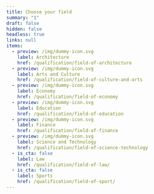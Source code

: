 ```yaml
---
title: Choose your field
summary: "1"
draft: false
hidden: false
headless: true
links: null
items:
  - preview: /img/dummy-icon.svg
    label: Architecture
    href: /qualification/field-of-architecture
  - preview: /img/dummy-icon.svg
    label: Arts and Culture
    href: /qualification/field-of-culture-and-arts
  - preview: /img/dummy-icon.svg
    label: Economy
    href: /qualification/field-of-economy
  - preview: /img/dummy-icon.svg
    label: Education
    href: /qualification/field-of-education
  - preview: /img/dummy-icon.svg
    label: Finance
    href: /qualification/field-of-finance
  - preview: /img/dummy-icon.svg
    label: Science and Technology
    href: /qualification/field-of-science-technology
  - is_cta: false
    label: Law
    href: /qualification/field-of-law/
  - is_cta: false
    label: Sports
    href: /qualification/field-of-sport/
---
```

<!-- This text is never used -->